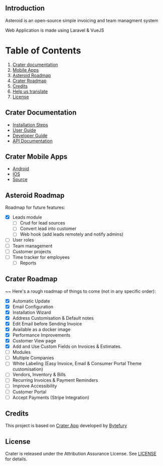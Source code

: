## Introduction

Asteroid is an open-source simple invoicing and team managment system

Web Application is made using Laravel & VueJS

# Table of Contents

1. [Crater documentation](#crater-documentation)
2. [Mobile Apps](#crater-mobile-apps)
3. [Asteroid Roadmap](#asteroid-roadmap)
4. [Crater Roadmap](#crater-roadmap)
5. [Credits](#credits)
6. [Help us translate](#translate)
7. [License](#license)

## Crater Documentation

- [Installation Steps](https://docs.craterapp.com/installation.html)
- [User Guide](https://docs.craterapp.com/)
- [Developer Guide](https://docs.craterapp.com/developer-guide.html)
- [API Documentation](https://docs.craterapp.com/api-documentation.html)

## Crater Mobile Apps

- [Android](https://play.google.com/store/apps/details?id=com.craterapp.app)
- [IOS](https://apps.apple.com/app/id1489169767)
- [Source](https://github.com/bytefury/crater-mobile)

## Asteroid Roadmap

Roadmap for future features:

- [x] Leads module
	- [ ] Crud for lead sources
	- [ ] Convert lead into customer
	- [ ] Web hook (add leads remotely and notify admins)
- [ ] User roles
- [ ] Team management
- [ ] Customer projects
- [ ] Time tracker for employees
	- [ ] Reports

## Crater Roadmap

~~ Here's a rough roadmap of things to come (not in any specific order):

- [x] Automatic Update
- [x] Email Configuration
- [x] Installation Wizard
- [x] Address Customisation & Default notes
- [x] Edit Email before Sending Invoice
- [x] Available as a docker image
- [x] Performance Improvements
- [x] Customer View page
- [x] Add and Use Custom Fields on Invoices & Estimates.
- [ ] Modules
- [ ] Multiple Companies
- [ ] White Labeling (Easy Invoice, Email & Consumer Portal Theme customisation)
- [ ] Vendors, Inventory & Bills
- [ ] Recurring Invoices & Payment Reminders
- [ ] Improve Accessibility
- [ ] Customer Portal
- [ ] Accept Payments (Stripe Integration)

## Credits

This project is based on [Crater App](https://github.com/bytefury/crater) developed by [Bytefury](https://github.com/bytefury)

## License

Crater is released under the Attribution Assurance License.
See [LICENSE](LICENSE) for details.
